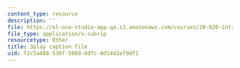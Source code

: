 ```yaml
---
content_type: resource
description: ''
file: https://ol-ocw-studio-app-qa.s3.amazonaws.com/courses/20-020-introduction-to-biological-engineering-design-spring-2009/f2c5a488530f50898d7c0d14d2ef9df1_bJFqcqQcybg.vtt
file_type: application/x-subrip
resourcetype: Other
title: 3play caption file
uid: f2c5a488-530f-5089-8d7c-0d14d2ef9df1
---
```

